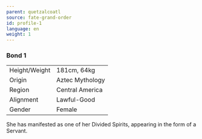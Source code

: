 ```yaml
---
parent: quetzalcoatl
source: fate-grand-order
id: profile-1
language: en
weight: 1
---
```


### Bond 1

<table>
  <tr><td>Height/Weight</td><td>181cm, 64kg</td></tr>
  <tr><td>Origin</td><td>Aztec Mythology</td></tr>
  <tr><td>Region</td><td>Central America</td></tr>
  <tr><td>Alignment</td><td>Lawful-Good</td></tr>
  <tr><td>Gender</td><td>Female</td></tr>
</table>

She has manifested as one of her Divided Spirits, appearing in the form of a Servant.
